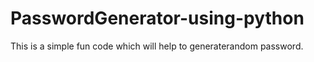 # PasswordGenerator-using-python
This is a simple fun code which will help to generaterandom password.
